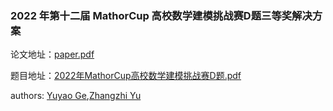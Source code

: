 ### 2022 年第十二届 MathorCup 高校数学建模挑战赛D题三等奖解决方案

论文地址：[paper.pdf](doc/paper.pdf)

题目地址：[2022年MathorCup高校数学建模挑战赛D题.pdf](doc/2022年MathorCup高校数学建模挑战赛D题.pdf)

authors: [Yuyao Ge](https://github.com/GeYuYao-hub),[Zhangzhi Yu](https://github.com/super-fishes)

